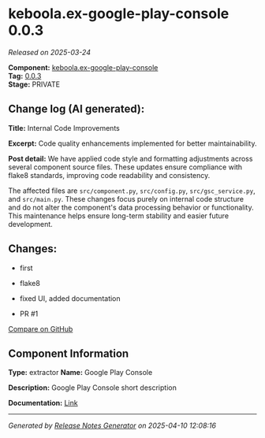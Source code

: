 #  keboola.ex-google-play-console 0.0.3

_Released on 2025-03-24_

**Component:** [keboola.ex-google-play-console](https://github.com/keboola/component-google-play-console)  
**Tag:** [0.0.3](https://github.com/keboola/component-google-play-console/releases/tag/0.0.3)  
**Stage:** PRIVATE


## Change log (AI generated):
**Title:** Internal Code Improvements

**Excerpt:** Code quality enhancements implemented for better maintainability.

**Post detail:**
We have applied code style and formatting adjustments across several component source files. These updates ensure compliance with flake8 standards, improving code readability and consistency.

The affected files are `src/component.py`, `src/config.py`, `src/gsc_service.py`, and `src/main.py`. These changes focus purely on internal code structure and do not alter the component's data processing behavior or functionality. This maintenance helps ensure long-term stability and easier future development.



## Changes:



- first 




- flake8 




- fixed UI, added documentation 




- PR #1 



[Compare on GitHub](https://github.com/keboola/component-google-play-console/compare/0.0.2...0.0.3)



## Component Information
**Type:** extractor
**Name:** Google Play Console

**Description:** Google Play Console short description


**Documentation:** [Link](https://github.com/keboola/component-google-play-console/blob/master/README.md)



---
_Generated by [Release Notes Generator](https://github.com/keboola/release-notes-generator)
on 2025-04-10 12:08:16_